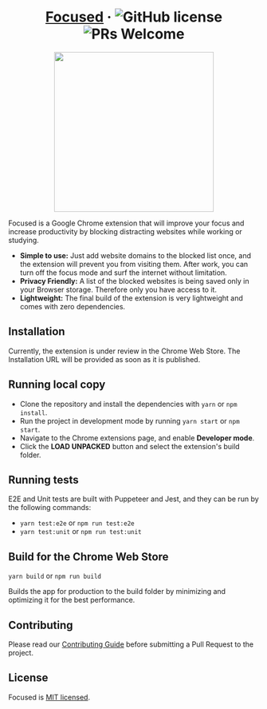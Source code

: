 <h1 align="center">
  <a href="#">Focused</a> &middot;
  
  <img src="https://img.shields.io/badge/license-MIT-blue.svg" alt="GitHub license" />

  <img src="https://img.shields.io/badge/PRs-welcome-green.svg" alt="PRs Welcome" />
</h1>

<p align="center">
  <kbd>
    <img width="320" src="https://res.cloudinary.com/dkkf9iqnd/image/upload/v1600957461/focused/popup.jpg">
  </kbd>
</p>

Focused is a Google Chrome extension that will improve your focus and increase productivity by blocking distracting websites while working or studying.

- **Simple to use:** Just add website domains to the blocked list once, and the extension will prevent you from visiting them. After work, you can turn off the focus mode and surf the internet without limitation.
- **Privacy Friendly:** A list of the blocked websites is being saved only in your Browser storage. Therefore only you have access to it.
- **Lightweight:** The final build of the extension is very lightweight and comes with zero dependencies.

## Installation

Currently, the extension is under review in the Chrome Web Store. The Installation URL will be provided as soon as it is published.

## Running local copy

- Clone the repository and install the dependencies with `yarn` or `npm install`.
- Run the project in development mode by running `yarn start` or `npm start`.
- Navigate to the Chrome extensions page, and enable **Developer mode**.
- Click the **LOAD UNPACKED** button and select the extension's build folder.

## Running tests

E2E and Unit tests are built with Puppeteer and Jest, and they can be run by the following commands:

- `yarn test:e2e` or `npm run test:e2e`
- `yarn test:unit` or `npm run test:unit`

## Build for the Chrome Web Store

`yarn build` or `npm run build`

Builds the app for production to the build folder by minimizing and optimizing it for the best performance.

## Contributing

Please read our [Contributing Guide](./CONTRIBUTING.md) before submitting a Pull Request to the project.

## License

Focused is [MIT licensed](./LICENSE).
